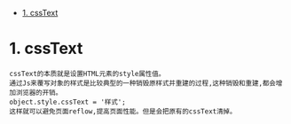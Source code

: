 <!-- TOC -->

- [1. cssText](#1-csstext)

<!-- /TOC -->

# 1. cssText

    cssText的本质就是设置HTML元素的style属性值。
    通过Js来覆写对象的样式是比较典型的一种销毁原样式并重建的过程,这种销毁和重建,都会增加浏览器的开销。
    object.style.cssText = '样式';
    这样就可以避免页面reflow,提高页面性能。但是会把原有的cssText清掉。